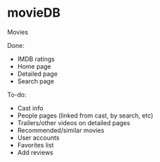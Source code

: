 # movieDB
Movies

Done:
- IMDB ratings
- Home page
- Detailed page
- Search page

To-do:
- Cast info
- People pages (linked from cast, by search, etc)
- Trailers/other videos on detailed pages
- Recommended/similar movies
- User accounts
- Favorites list
- Add reviews
